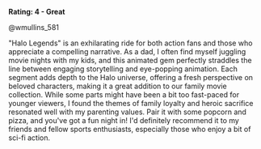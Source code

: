 **Rating: 4 - Great**

@wmullins_581 

"Halo Legends" is an exhilarating ride for both action fans and those who appreciate a compelling narrative. As a dad, I often find myself juggling movie nights with my kids, and this animated gem perfectly straddles the line between engaging storytelling and eye-popping animation. Each segment adds depth to the Halo universe, offering a fresh perspective on beloved characters, making it a great addition to our family movie collection. While some parts might have been a bit too fast-paced for younger viewers, I found the themes of family loyalty and heroic sacrifice resonated well with my parenting values. Pair it with some popcorn and pizza, and you've got a fun night in! I'd definitely recommend it to my friends and fellow sports enthusiasts, especially those who enjoy a bit of sci-fi action.